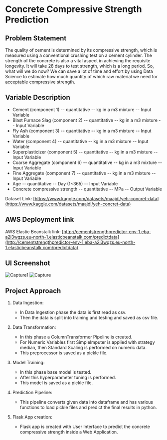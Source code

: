 # Concrete Compressive Strength Prediction

## Problem Statement
The quality of cement is determined by its compressive strength, which is measured
using a conventional crushing test on a cement cylinder. The strength of the concrete
is also a vital aspect in achieving the requisite longevity. It will take 28 days to test
strength, which is a long period. So, what will we do now? We can save a lot of time and
effort by using Data Science to estimate how much quantity of which raw material we
need for acceptable compressive strength.

## Variable Description
* Cement (component 1) -- quantitative -- kg in a m3 mixture -- Input Variable
* Blast Furnace Slag (component 2) -- quantitative -- kg in a m3 mixture -- Input Variable
* Fly Ash (component 3) -- quantitative -- kg in a m3 mixture -- Input Variable
* Water (component 4) -- quantitative -- kg in a m3 mixture -- Input Variable
* Superplasticizer (component 5) -- quantitative -- kg in a m3 mixture -- Input Variable
* Coarse Aggregate (component 6) -- quantitative -- kg in a m3 mixture -- Input Variable
* Fine Aggregate (component 7) -- quantitative -- kg in a m3 mixture -- Input Variable
* Age -- quantitative -- Day (1~365) -- Input Variable
* Concrete compressive strength -- quantitative -- MPa -- Output Variable

Dataset Link: [https://www.kaggle.com/datasets/maajdl/yeh-concret-data](https://www.kaggle.com/datasets/maajdl/yeh-concret-data)

## AWS Deployment link
AWS Elastic Beanstalk link: [http://cementstrengthpredictor-env-1.eba-a2i3wqzs.eu-north-1.elasticbeanstalk.com/predictdata](http://cementstrengthpredictor-env-1.eba-a2i3wqzs.eu-north-1.elasticbeanstalk.com/predictdata)

## UI Screenshot
![Capture1](https://user-images.githubusercontent.com/69323672/234964782-324a43d4-7292-48b4-a226-81465e905816.JPG)
![Capture](https://user-images.githubusercontent.com/69323672/234965008-caed6c5f-9412-4662-a1c5-6e8ac4c540df.JPG)

## Project Approach
1. Data Ingestion:
    * In Data Ingestion phase the data is first read as csv.
    * Then the data is split into training and testing and saved as csv file.

2. Data Transformation:

    * In this phase a ColumnTransformer Pipeline is created.
    * For Numeric Variables first SimpleImputer is applied with strategy median, then Standard Scaling is performed on numeric data.
    * This preprocessor is saved as a pickle file.

3. Model Training:

    * In this phase base model is tested.
    * After this hyperparameter tuning is performed.
    * This model is saved as a pickle file.

4. Prediction Pipeline:

    * This pipeline converts given data into dataframe and has various functions to load pickle files and predict the final results in python.

5. Flask App creation:
    * Flask app is created with User Interface to predict the concrete compressive strength inside a Web Application.
